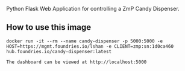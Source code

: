 Python Flask Web Application for controlling a ZmP Candy Dispenser.

## How to use this image

```
docker run -it --rm --name candy-dispenser -p 5000:5000 -e HOST=https://mgmt.foundries.io/lshan -e CLIENT=zmp:sn:1d0ca460 hub.foundries.io/candy-dispenser:latest

The dashboard can be viewed at http://localhost:5000

```
